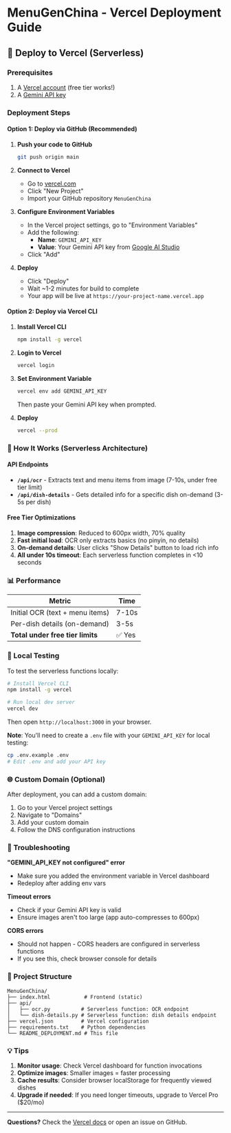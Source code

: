 # MenuGenChina - Vercel Deployment Guide

## 🚀 Deploy to Vercel (Serverless)

### Prerequisites
1. A [Vercel account](https://vercel.com/signup) (free tier works!)
2. A [Gemini API key](https://makersuite.google.com/app/apikey)

### Deployment Steps

#### Option 1: Deploy via GitHub (Recommended)

1. **Push your code to GitHub**
   ```bash
   git push origin main
   ```

2. **Connect to Vercel**
   - Go to [vercel.com](https://vercel.com)
   - Click "New Project"
   - Import your GitHub repository `MenuGenChina`

3. **Configure Environment Variables**
   - In the Vercel project settings, go to "Environment Variables"
   - Add the following:
     - **Name**: `GEMINI_API_KEY`
     - **Value**: Your Gemini API key from [Google AI Studio](https://makersuite.google.com/app/apikey)
   - Click "Add"

4. **Deploy**
   - Click "Deploy"
   - Wait ~1-2 minutes for build to complete
   - Your app will be live at `https://your-project-name.vercel.app`

#### Option 2: Deploy via Vercel CLI

1. **Install Vercel CLI**
   ```bash
   npm install -g vercel
   ```

2. **Login to Vercel**
   ```bash
   vercel login
   ```

3. **Set Environment Variable**
   ```bash
   vercel env add GEMINI_API_KEY
   ```
   Then paste your Gemini API key when prompted.

4. **Deploy**
   ```bash
   vercel --prod
   ```

### 🎯 How It Works (Serverless Architecture)

#### API Endpoints
- **`/api/ocr`** - Extracts text and menu items from image (7-10s, under free tier limit)
- **`/api/dish-details`** - Gets detailed info for a specific dish on-demand (3-5s per dish)

#### Free Tier Optimizations
1. **Image compression**: Reduced to 600px width, 70% quality
2. **Fast initial load**: OCR only extracts basics (no pinyin, no details)
3. **On-demand details**: User clicks "Show Details" button to load rich info
4. **All under 10s timeout**: Each serverless function completes in <10 seconds

### 📊 Performance

| Metric | Time |
|--------|------|
| Initial OCR (text + menu items) | 7-10s |
| Per-dish details (on-demand) | 3-5s |
| **Total under free tier limits** | ✅ Yes |

### 🔧 Local Testing

To test the serverless functions locally:

```bash
# Install Vercel CLI
npm install -g vercel

# Run local dev server
vercel dev
```

Then open `http://localhost:3000` in your browser.

**Note**: You'll need to create a `.env` file with your `GEMINI_API_KEY` for local testing:
```bash
cp .env.example .env
# Edit .env and add your API key
```

### 🌐 Custom Domain (Optional)

After deployment, you can add a custom domain:
1. Go to your Vercel project settings
2. Navigate to "Domains"
3. Add your custom domain
4. Follow the DNS configuration instructions

### 🐛 Troubleshooting

**"GEMINI_API_KEY not configured" error**
- Make sure you added the environment variable in Vercel dashboard
- Redeploy after adding env vars

**Timeout errors**
- Check if your Gemini API key is valid
- Ensure images aren't too large (app auto-compresses to 600px)

**CORS errors**
- Should not happen - CORS headers are configured in serverless functions
- If you see this, check browser console for details

### 📝 Project Structure

```
MenuGenChina/
├── index.html           # Frontend (static)
├── api/
│   ├── ocr.py          # Serverless function: OCR endpoint
│   └── dish-details.py # Serverless function: dish details endpoint
├── vercel.json         # Vercel configuration
├── requirements.txt    # Python dependencies
└── README_DEPLOYMENT.md # This file
```

### 💡 Tips

1. **Monitor usage**: Check Vercel dashboard for function invocations
2. **Optimize images**: Smaller images = faster processing
3. **Cache results**: Consider browser localStorage for frequently viewed dishes
4. **Upgrade if needed**: If you need longer timeouts, upgrade to Vercel Pro ($20/mo)

---

**Questions?** Check the [Vercel docs](https://vercel.com/docs) or open an issue on GitHub.
